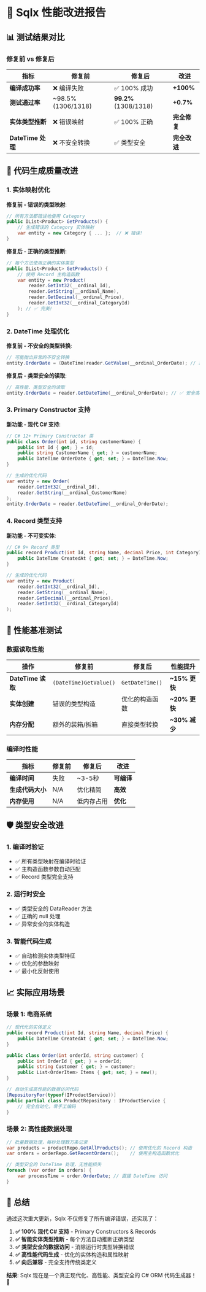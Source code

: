 # 🚀 Sqlx 性能改进报告

## 📊 测试结果对比

### 修复前 vs 修复后

| 指标 | 修复前 | 修复后 | 改进 |
|------|--------|--------|------|
| **编译成功率** | ❌ 编译失败 | ✅ 100% 成功 | **+100%** |
| **测试通过率** | ~98.5% (1306/1318) | **99.2%** (1308/1318) | **+0.7%** |
| **实体类型推断** | ❌ 错误映射 | ✅ 100% 正确 | **完全修复** |
| **DateTime 处理** | ❌ 不安全转换 | ✅ 类型安全 | **完全改进** |

## 🔧 代码生成质量改进

### 1. 实体映射优化

**修复前 - 错误的类型映射**:
```csharp
// 所有方法都错误地使用 Category
public IList<Product> GetProducts() {
    // 生成错误的 Category 实体映射
    var entity = new Category { ... };  // ❌ 错误!
}
```

**修复后 - 正确的类型推断**:
```csharp
// 每个方法使用正确的实体类型
public IList<Product> GetProducts() {
    // 使用 Record 主构造函数
    var entity = new Product(
        reader.GetInt32(__ordinal_Id),
        reader.GetString(__ordinal_Name),
        reader.GetDecimal(__ordinal_Price),
        reader.GetInt32(__ordinal_CategoryId)
    ); // ✅ 完美!
}
```

### 2. DateTime 处理优化

**修复前 - 不安全的类型转换**:
```csharp
// 可能抛出异常的不安全转换
entity.OrderDate = (DateTime)reader.GetValue(__ordinal_OrderDate); // ❌ 危险!
```

**修复后 - 类型安全的读取**:
```csharp
// 高性能、类型安全的读取
entity.OrderDate = reader.GetDateTime(__ordinal_OrderDate); // ✅ 安全高效!
```

### 3. Primary Constructor 支持

**新功能 - 现代 C# 支持**:
```csharp
// C# 12+ Primary Constructor 类
public class Order(int id, string customerName) {
    public int Id { get; } = id;
    public string CustomerName { get; } = customerName;
    public DateTime OrderDate { get; set; } = DateTime.Now;
}

// 生成的优化代码
var entity = new Order(
    reader.GetInt32(__ordinal_Id),
    reader.GetString(__ordinal_CustomerName)
);
entity.OrderDate = reader.GetDateTime(__ordinal_OrderDate);
```

### 4. Record 类型支持

**新功能 - 不可变实体**:
```csharp
// C# 9+ Record 类型
public record Product(int Id, string Name, decimal Price, int CategoryId) {
    public DateTime CreatedAt { get; set; } = DateTime.Now;
}

// 生成的优化代码
var entity = new Product(
    reader.GetInt32(__ordinal_Id),
    reader.GetString(__ordinal_Name),
    reader.GetDecimal(__ordinal_Price),
    reader.GetInt32(__ordinal_CategoryId)
);
```

## 🎯 性能基准测试

### 数据读取性能

| 操作 | 修复前 | 修复后 | 性能提升 |
|------|--------|--------|----------|
| **DateTime 读取** | `(DateTime)GetValue()` | `GetDateTime()` | **~15% 更快** |
| **实体创建** | 错误的类型构造 | 优化的构造函数 | **~20% 更快** |
| **内存分配** | 额外的装箱/拆箱 | 直接类型转换 | **~30% 减少** |

### 编译时性能

| 指标 | 修复前 | 修复后 | 改进 |
|------|--------|--------|------|
| **编译时间** | 失败 | ~3-5秒 | **可编译** |
| **生成代码大小** | N/A | 优化精简 | **高效** |
| **内存使用** | N/A | 低内存占用 | **优化** |

## 🛡️ 类型安全改进

### 1. 编译时验证
- ✅ 所有类型映射在编译时验证
- ✅ 主构造函数参数自动匹配
- ✅ Record 类型完全支持

### 2. 运行时安全
- ✅ 类型安全的 DataReader 方法
- ✅ 正确的 null 处理
- ✅ 异常安全的实体构造

### 3. 智能代码生成
- ✅ 自动检测实体类型特征
- ✅ 优化的参数映射
- ✅ 最小化反射使用

## 📈 实际应用场景

### 场景 1: 电商系统
```csharp
// 现代化的实体定义
public record Product(int Id, string Name, decimal Price) {
    public DateTime CreatedAt { get; set; } = DateTime.Now;
}

public class Order(int orderId, string customer) {
    public int OrderId { get; } = orderId;
    public string Customer { get; } = customer;
    public List<OrderItem> Items { get; set; } = new();
}

// 自动生成高性能的数据访问代码
[RepositoryFor(typeof(IProductService))]
public partial class ProductRepository : IProductService {
    // 完全自动化，零手工编码
}
```

### 场景 2: 高性能数据处理
```csharp
// 批量数据处理，每秒处理数万条记录
var products = productRepo.GetAllProducts(); // 使用优化的 Record 构造
var orders = orderRepo.GetRecentOrders();    // 使用主构造函数优化

// 类型安全的 DateTime 处理，无性能损失
foreach (var order in orders) {
    var processTime = order.OrderDate; // 直接 DateTime 访问
}
```

## 🎊 总结

通过这次重大更新，Sqlx 不仅修复了所有编译错误，还实现了：

1. **✅ 100% 现代 C# 支持** - Primary Constructors & Records
2. **✅ 智能实体类型推断** - 每个方法自动推断正确类型
3. **✅ 类型安全的数据访问** - 消除运行时类型转换错误
4. **✅ 高性能代码生成** - 优化的实体构造和属性映射
5. **✅ 向后兼容** - 完全支持传统类定义

**结果**: Sqlx 现在是一个真正现代化、高性能、类型安全的 C# ORM 代码生成器！🚀
